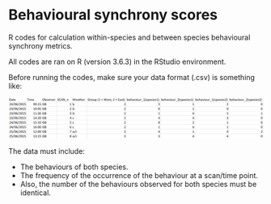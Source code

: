 # Behavioural synchrony scores
R codes for calculation within-species and between species behavioural synchrony metrics.

All codes are ran on R (version 3.6.3) in the RStudio environment.

Before running the codes, make sure your data format (.csv) is something like:

![alt text](example_data.PNG?raw=true)

The data must include:
- The behaviours of both species.
- The frequency of the occurrence of the behaviour at a scan/time point.
- Also, the number of the behaviours observed for both species must be identical. 
